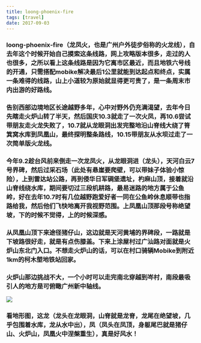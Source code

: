 ```yaml
---
title: loong-phoenix-fire
tags: [travel]
date: 2017-09-03
---
```


### loong-phoenix-fire（龙凤火，也是广州户外徒步俗称的火龙线），自去年这个时候开始自己摸索这条线路，网上攻略版本很多，走过的人也很多，之所以看上这条线路是因为它离市区最近，而且地铁六号线的开通，只需搭配mobike解决最后1公里就能到达起点和终点，实属一条难得的线路，山上小道较为原始就显得更可贵了，是一条周末市内出游的好路线。

### 告别西部边境地区长途越野多年，心中对野外仍充满渴望，去年今日先瞎走火炉山转了半天，然后国庆10.3就走了一次火凤，再10.6尝试带朋友走火龙失败了，10.7就从龙眼洞出发完整地沿山脊线大绕了筲箕窝水库到凤凰山，最终探明整条路线，10.15带朋友从水坝过走了一次简单版火龙线。

### 今年9.2趁台风前来倒走一次龙凤火，从龙眼洞进（龙头），天河白云7号界碑，然后过采石场（此处有悬崖要爬壁，可以带妹子体验小惊险），上到雷达站公路，再到侵华日军碉堡遗址，杓麻山顶，接着就沿山脊线绕水库，期间要切过三段机耕路，最易迷路的地方属于公鱼岭，好在去年10.7时有几位越野跑爱好者一同在公鱼岭休息顺带也指路给我，然后他们飞快地离开我视野范围。上凤凰山顶那段号称绝望坡，下的时候不觉得，上的时候深感。

### 从凤凰山顶下来途径猪仔山，这边就是天河黄埔的界碑段，一路就是下坡路很好走，就是有点伤膝盖。下来上涂屋村过广汕路对面就是火炉山东北门入口。不想走火炉山的话，可以在村口骑辆Mobike到附近1km的柯木塱地铁站回家。

### 火炉山那边挑战不大，一个小时可以走完南北穿越到岑村，南段最吸引人的地方是可俯瞰广州新中轴线。

![](http://wx1.sinaimg.cn/mw1024/67804861gy1fj6u5u371pj21kw23uk6d.jpg)

### 看地形图，这龙（龙头在龙眼洞，山脊就是龙脊，龙尾在绝望坡，几乎包围着水库，龙从水中出），凤（凤头在凤顶，身躯尾巴就是猪仔山、火炉山，凤凰火中涅槃重生），真是好风水！
